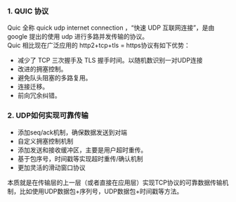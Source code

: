 <!--
 * @Author: taobo
 * @Date: 2020-11-10 21:22:16
 * @LastEditTime: 2020-11-27 19:32:35
-->
### 1. QUIC 协议  
Quic 全称 quick udp internet connection ，“快速 UDP 互联网连接”，是由 google 提出的使用 udp 进行多路并发传输的协议。  
Quic 相比现在广泛应用的 http2+tcp+tls = https协议有如下优势：  
- 减少了 TCP 三次握手及 TLS 握手时间。以随机数识别一对UDP连接
- 改进的拥塞控制。
- 避免队头阻塞的多路复用。
- 连接迁移。
- 前向冗余纠错。
### 2. UDP如何实现可靠传输
- 添加seq/ack机制，确保数据发送到对端
- 自定义拥塞控制机制
- 添加发送和接收缓冲区，主要是用户超时重传。
- 基于包序号，时间戳等实现超时重传/确认机制
- 更加灵活的滑动窗口协议  

本质就是在传输层的上一层（或者直接在应用层）实现TCP协议的可靠数据传输机制，比如使用UDP数据包+序列号，UDP数据包+时间戳等方法。
